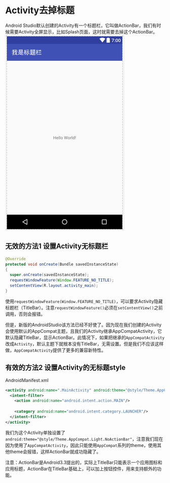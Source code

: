 # Activity去掉标题

Android Studio默认创建的Activity有一个标题栏，它叫做ActionBar，我们有时候需要Activity全屏显示，比如Splash页面，这时就需要去掉这个ActionBar。
![](res/1.png)

## 无效的方法1 设置Activity无标题栏

```java
@Override
protected void onCreate(Bundle savedInstanceState)
{
  super.onCreate(savedInstanceState);
  requestWindowFeature(Window.FEATURE_NO_TITLE);
  setContentView(R.layout.activity_main);
}
```

使用`requestWindowFeature(Window.FEATURE_NO_TITLE)`，可以要求Activity隐藏标题栏（TitleBar）。注意`requestWindowFeature()`必须在`setContentView()`之前调用，否则会报错。

但是，新版的AndroidStudio该方法已经不好使了。因为现在我们创建的Activity会使用默认的AppCompat主题，且我们的Activity继承AppCompatActivity，它默认隐藏TitleBar，显示ActionBar。此情况下，如果把继承的`AppCompatActivity`改成`Activity`，默认主题下就根本没有TitleBar，无需设置。但是我们不应该这样做，`AppCompatActivity`提供了更多的兼容新特性。

## 有效的方法2 设置Activity的无标题style

AndroidManifest.xml
```xml
<activity android:name=".MainActivity" android:theme="@style/Theme.AppCompat.Light.NoActionBar">
  <intent-filter>
    <action android:name="android.intent.action.MAIN"/>

    <category android:name="android.intent.category.LAUNCHER"/>
  </intent-filter>
</activity>
```

我们为这个Activity单独设置了`android:theme="@style/Theme.AppCompat.Light.NoActionBar"`，注意我们现在因为使用了`AppCompatActivity`，因此只能使用`AppCompat`系列的theme，使用其他theme会报错，这样ActionBar就成功隐藏了。

注意：ActionBar是Android3.3提出的，实际上TitleBar只能表示一个应用图标和应用标题，ActionBar在TitleBar基础上，可以加上按钮控件，用来支持额外的功能。
